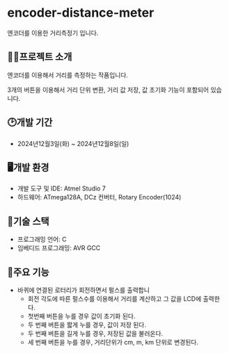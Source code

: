 # encoder-distance-meter

엔코더를 이용한 거리측정기 입니다.
## 👨‍🏫프로젝트 소개
엔코더를 이용해서 거리를 측정하는 작품입니다. 

3개의 버튼을 이용해서 거리 단위 변환, 거리 값 저장, 값 초기화 기능이 포함되어 있습니다.

## 🕑개발 기간
- 2024년12월3일(화) ~ 2024년12월8일(일) 

## 🖥️개발 환경
- 개발 도구 및 IDE: Atmel Studio 7
- 하드웨어: ATmega128A, DCz 컨버터, Rotary Encoder(1024)

## 📜기술 스택
- 프로그래밍 언어: C
- 임베디드 프로그래밍: AVR GCC

## 📌주요 기능
- 바퀴에 연결된 로터리가 회전하면서 펄스를 출력합니
  - 회전 각도에 따른 펄스수를 이용해서 거리를 계산하고 그 값을 LCD에 출력한다.
  - 첫번째 버튼을 누를 경우 값이 초기화 된다.
  - 두 번째 버튼을 짧게 누를 경우, 값이 저장 된다.
  - 두 번째 버튼을 길게 누를 경우, 저장된 값을 불러온다.
  - 세 번째 버튼을 누를 경우, 거리단위가 cm, m, km 단위로 변경된다.
    

